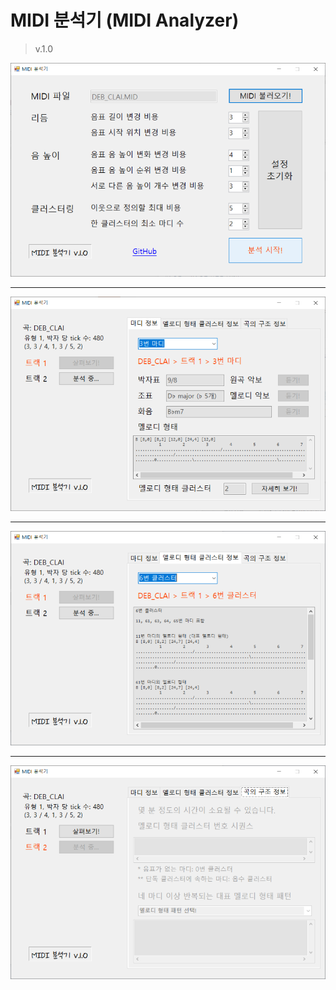 # MIDI 분석기 (MIDI Analyzer)
> v.1.0

![Screenshot1](Screenshot1.png)

---

![Screenshot2](Screenshot2.png)

---

![Screenshot3](Screenshot3.png)

---

![Screenshot4](Screenshot4.png)